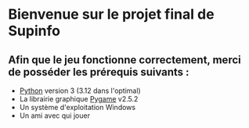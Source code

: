# Bienvenue sur le projet final de Supinfo
## Afin que le jeu fonctionne correctement, merci de posséder les prérequis suivants :
- [Python](https://www.python.org) version 3 (3.12 dans l'optimal)
- La librairie graphique [Pygame](https://www.pygame.org/news) v2.5.2
- Un système d'exploitation Windows
- Un ami avec qui jouer